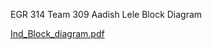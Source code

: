 EGR 314 Team 309 Aadish Lele Block Diagram

[Ind_Block_diagram.pdf](https://github.com/user-attachments/files/19151540/Ind_Block_diagram.pdf)
